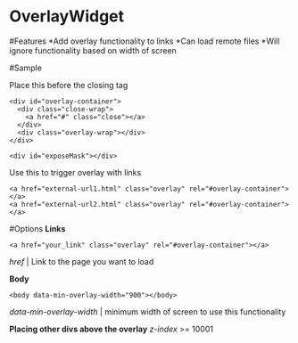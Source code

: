 OverlayWidget
=============

#Features
*Add overlay functionality to links
*Can load remote files
*Will ignore functionality based on width of screen

#Sample

Place this before the closing <body> tag
```
<div id="overlay-container">
  <div class="close-wrap">
  	<a href="#" class="close"></a>
  </div>
  <div class="overlay-wrap"></div>
</div>	

<div id="exposeMask"></div>
```


Use this to trigger overlay with links
```
<a href="external-url1.html" class="overlay" rel="#overlay-container"></a>
<a href="external-url2.html" class="overlay" rel="#overlay-container"></a>
```

#Options
**Links**
```
<a href="your_link" class="overlay" rel="#overlay-container"></a>
```
*href* | Link to the page you want to load

**Body**
```
<body data-min-overlay-width="900"></body>
```
*data-min-overlay-width* | minimum width of screen to use this functionality

**Placing other divs above the overlay**
*z-index* >= 10001